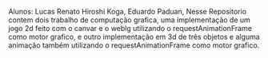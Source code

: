 Alunos: Lucas Renato Hiroshi Koga, Eduardo Paduan,
Nesse Repositorio contem dois trabalho de computação grafica, uma implementação de um jogo 2d feito com o canvar e o weblg utilizando o requestAnimationFrame como motor grafico, e outro implementação em 3d de três objetos e alguma animação também utilizando o requestAnimationFrame como motor grafico.
